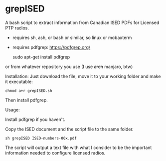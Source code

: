 # grepISED
A bash script to extract information from Canadian ISED PDFs for Licensed PTP radios.

- requires sh, ash, or bash or similar, so linux or mobaxterm  
- requires pdfgrep: https://pdfgrep.org/
    
    sudo apt-get install pdfgrep

or from whatever repository you use (I use ~~arch~~ manjaro, btw)


Installation:
Just download the file, move it to your working folder and make it executable:

    chmod a+r grepISED.sh

Then install pdfgrep.


Usage:

Install pdfgrep if you haven't.

Copy the ISED document and the script file to the same folder.

    sh grepISED ISED-numbers-00x.pdf


The script will output a text file with what I consider to be the important information needed to configure licensed radios.
